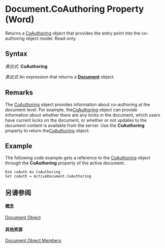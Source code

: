 
# Document.CoAuthoring Property (Word)

Returns a [CoAuthoring](d36ac5a7-6479-6565-dbb0-969d06b31f30.md) object that provides the entry point into the co-authoring object model. Read-only.


## Syntax

 _表达式_. **CoAuthoring**

 _表达式_ An expression that returns a **[Document](8d83487a-2345-a036-a916-971c9db5b7fb.md)** object.


## Remarks

The [CoAuthoring](d36ac5a7-6479-6565-dbb0-969d06b31f30.md) object provides information about co-authoring at the document level. For example, the[CoAuthoring](d36ac5a7-6479-6565-dbb0-969d06b31f30.md) object can provide information about whether there are any locks in the document, which users have current locks on the document, or whether or not updates to the document content is available from the server. Use the **CoAuthoring** property to return the[CoAuthoring](d36ac5a7-6479-6565-dbb0-969d06b31f30.md) object.


## Example

The following code example gets a reference to the [CoAuthoring](d36ac5a7-6479-6565-dbb0-969d06b31f30.md) object through the **CoAuthoring** property of the active document.


```
Dim coAuth As CoAuthoring 
Set coAuth = ActiveDocument.CoAuthoring
```


## 另请参阅


#### 概念


[Document Object](8d83487a-2345-a036-a916-971c9db5b7fb.md)
#### 其他资源


[Document Object Members](http://msdn.microsoft.com/library/fc9ab457-0888-f917-3d52-387168ac23b9%28Office.15%29.aspx)
